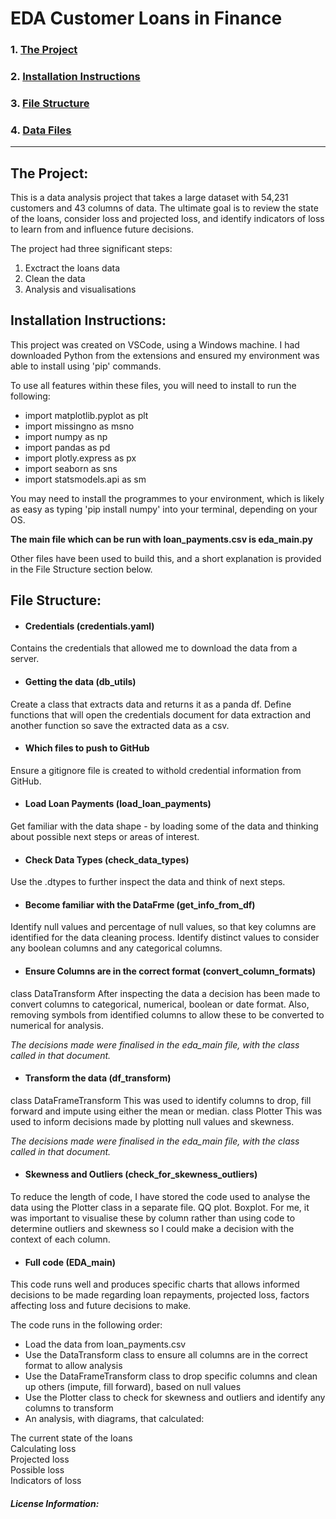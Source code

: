 # EDA Customer Loans in Finance

### 1. [The Project](#PD)
### 2. [Installation Instructions](#II)
### 3. [File Structure](#FS)
### 4. [Data Files](#LI)
-------------------------------------------
## The Project: <a name="PD"></a>

This is a data analysis project that takes a large dataset with 54,231 customers and 43 columns of data.
The ultimate goal is to review the state of the loans, consider loss and projected loss, and identify indicators of loss to learn from and influence future decisions.

The project had three significant steps:
1. Exctract the loans data
1. Clean the data
1. Analysis and visualisations

## Installation Instructions: <a name="II"></a>

This project was created on VSCode, using a Windows machine. I had downloaded Python from the extensions and ensured my environment was able to install using 'pip' commands.

To use all features within these files, you will need to install to run the following:

- import matplotlib.pyplot as plt
- import missingno as msno
- import numpy as np
- import pandas as pd
- import plotly.express as px
- import seaborn as sns
- import statsmodels.api as sm

You may need to install the programmes to your environment, which is likely as easy as typing 'pip install numpy' into your terminal, depending on your OS.

**The main file which can be run with loan_payments.csv is eda_main.py**

Other files have been used to build this, and a short explanation is provided in the File Structure section below.

## File Structure: <a name="FS"></a>
- #### Credentials (credentials.yaml)
Contains the credentials that allowed me to download the data from a server.
- #### Getting the data (db_utils)
Create a class that extracts data and returns it as a panda df. Define functions that will open the credentials document for data extraction and another function so save the extracted data as a csv.
- #### Which files to push to GitHub
Ensure a gitignore file is created to withold credential information from GitHub.
- #### Load Loan Payments (load_loan_payments)
Get familiar with the data shape - by loading some of the data and thinking about possible next steps or areas of interest.
- #### Check Data Types (check_data_types)
Use the .dtypes to further inspect the data and think of next steps.
- #### Become familiar with the DataFrme (get_info_from_df)
Identify null values and percentage of null values, so that key columns are identified for the data cleaning process.
Identify distinct values to consider any boolean columns and any categorical columns.
- #### Ensure Columns are in the correct format (convert_column_formats)
class DataTransform
After inspecting the data a decision has been made to convert columns to categorical, numerical, boolean or date format. Also, removing symbols from identified columns to allow these to be converted to numerical for analysis.

*The decisions made were finalised in the eda_main file, with the class called in that document.*
- #### Transform the data (df_transform)
class DataFrameTransform
This was used to identify columns to drop, fill forward and impute using either the mean or median.
class Plotter
This was used to inform decisions made by plotting null values and skewness.

*The decisions made were finalised in the eda_main file, with the class called in that document.*
- #### Skewness and Outliers (check_for_skewness_outliers)
To reduce the length of code, I have stored the code used to analyse the data using the Plotter class in a separate file. 
QQ plot.
Boxplot.
For me, it was important to visualise these by column rather than using code to determine outliers and skewness so I could make a decision with the context of each column.
- #### Full code (EDA_main)
This code runs well and produces specific charts that allows informed decisions to be made regarding loan repayments, projected loss, factors affecting loss and future decisions to make.

The code runs in the following order:
- Load the data from loan_payments.csv
- Use the DataTransform class to ensure all columns are in the correct format to allow analysis
- Use the DataFrameTransform class to drop specific columns and clean up others (impute, fill forward), based on null values
- Use the Plotter class to check for skewness and outliers and identify any columns to transform 
- An analysis, with diagrams, that calculated:

The current state of the loans  
Calculating loss  
Projected loss  
Possible loss  
Indicators of loss  

##### License Information:  <a name="LI"></a>
